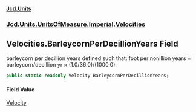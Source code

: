 #### [Jcd.Units](index 'index')
### [Jcd.Units.UnitsOfMeasure.Imperial](Jcd.Units.UnitsOfMeasure.Imperial 'Jcd.Units.UnitsOfMeasure.Imperial').[Velocities](Velocities 'Jcd.Units.UnitsOfMeasure.Imperial.Velocities')

## Velocities.BarleycornPerDecillionYears Field

barleycorn per decillion years defined such that: foot per nonillion years = barleycorn/decillion yr ×
(1.0/36.0)/(1000.0).

```csharp
public static readonly Velocity BarleycornPerDecillionYears;
```

#### Field Value
[Velocity](Velocity 'Jcd.Units.UnitTypes.Velocity')